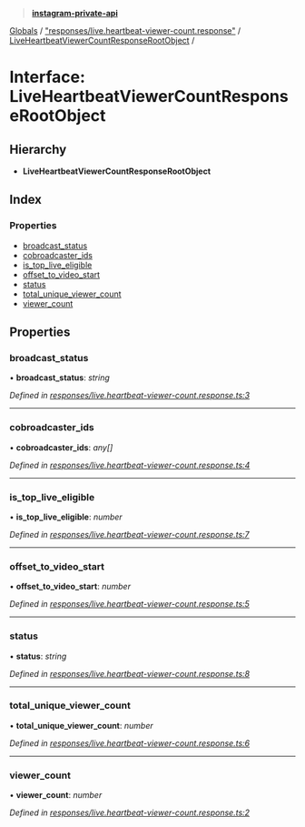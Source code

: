 > **[instagram-private-api](../README.md)**

[Globals](../README.md) / ["responses/live.heartbeat-viewer-count.response"](../modules/_responses_live_heartbeat_viewer_count_response_.md) / [LiveHeartbeatViewerCountResponseRootObject](_responses_live_heartbeat_viewer_count_response_.liveheartbeatviewercountresponserootobject.md) /

# Interface: LiveHeartbeatViewerCountResponseRootObject

## Hierarchy

* **LiveHeartbeatViewerCountResponseRootObject**

## Index

### Properties

* [broadcast_status](_responses_live_heartbeat_viewer_count_response_.liveheartbeatviewercountresponserootobject.md#broadcast_status)
* [cobroadcaster_ids](_responses_live_heartbeat_viewer_count_response_.liveheartbeatviewercountresponserootobject.md#cobroadcaster_ids)
* [is_top_live_eligible](_responses_live_heartbeat_viewer_count_response_.liveheartbeatviewercountresponserootobject.md#is_top_live_eligible)
* [offset_to_video_start](_responses_live_heartbeat_viewer_count_response_.liveheartbeatviewercountresponserootobject.md#offset_to_video_start)
* [status](_responses_live_heartbeat_viewer_count_response_.liveheartbeatviewercountresponserootobject.md#status)
* [total_unique_viewer_count](_responses_live_heartbeat_viewer_count_response_.liveheartbeatviewercountresponserootobject.md#total_unique_viewer_count)
* [viewer_count](_responses_live_heartbeat_viewer_count_response_.liveheartbeatviewercountresponserootobject.md#viewer_count)

## Properties

###  broadcast_status

• **broadcast_status**: *string*

*Defined in [responses/live.heartbeat-viewer-count.response.ts:3](https://github.com/dilame/instagram-private-api/blob/e9c516c/src/responses/live.heartbeat-viewer-count.response.ts#L3)*

___

###  cobroadcaster_ids

• **cobroadcaster_ids**: *any[]*

*Defined in [responses/live.heartbeat-viewer-count.response.ts:4](https://github.com/dilame/instagram-private-api/blob/e9c516c/src/responses/live.heartbeat-viewer-count.response.ts#L4)*

___

###  is_top_live_eligible

• **is_top_live_eligible**: *number*

*Defined in [responses/live.heartbeat-viewer-count.response.ts:7](https://github.com/dilame/instagram-private-api/blob/e9c516c/src/responses/live.heartbeat-viewer-count.response.ts#L7)*

___

###  offset_to_video_start

• **offset_to_video_start**: *number*

*Defined in [responses/live.heartbeat-viewer-count.response.ts:5](https://github.com/dilame/instagram-private-api/blob/e9c516c/src/responses/live.heartbeat-viewer-count.response.ts#L5)*

___

###  status

• **status**: *string*

*Defined in [responses/live.heartbeat-viewer-count.response.ts:8](https://github.com/dilame/instagram-private-api/blob/e9c516c/src/responses/live.heartbeat-viewer-count.response.ts#L8)*

___

###  total_unique_viewer_count

• **total_unique_viewer_count**: *number*

*Defined in [responses/live.heartbeat-viewer-count.response.ts:6](https://github.com/dilame/instagram-private-api/blob/e9c516c/src/responses/live.heartbeat-viewer-count.response.ts#L6)*

___

###  viewer_count

• **viewer_count**: *number*

*Defined in [responses/live.heartbeat-viewer-count.response.ts:2](https://github.com/dilame/instagram-private-api/blob/e9c516c/src/responses/live.heartbeat-viewer-count.response.ts#L2)*